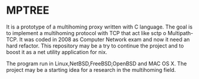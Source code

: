 # MPTREE

It is a prototype of a multihoming proxy written with C language. The goal is to implement a multihoming protocol with TCP that act like sctp o Multipath-TCP. It was coded in 2008 as Computer Network exam and now it need an hard refactor. This repository may be a try to continue the project and to boost it as a net utility application for nix. 

The program run in Linux,NetBSD,FreeBSD,OpenBSD and MAC OS X. The project may be a starting idea for a research in the multihoming field.
